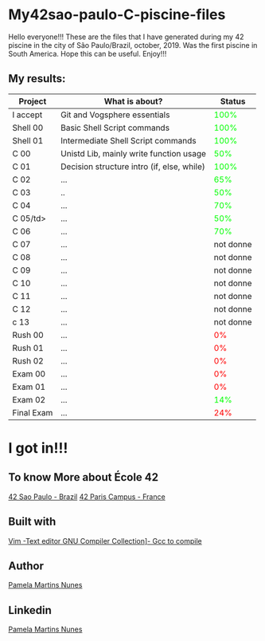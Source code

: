 <!DOCTYPE html>
<html>  
<head> </head>
<body>
<style>
	.fail {
		color: rgb(255, 0, 0);
	}
	.pass {
		color: rgb(0, 255, 0);
	}
 </style>

<h1> My42sao-paulo-C-piscine-files </h1>
 Hello everyone!!! These are the files that I have generated during my 42 piscine in the city of São Paulo/Brazil, october, 2019.
 Was the first piscine in South America.
 Hope this can be useful.
 Enjoy!!!

<h2> My results:</h2>

 <table>
        <thead>
                <tr>
                    <th>Project</th>
                    <th>What is about? </th>
                    <th>Status</th>
					</tr>
            </thead>
            <tbody>
                <tr>
                    <td>I accept</td>
                    <td>Git and Vogsphere essentials</td>
                    <td class="pass">100%</td>
                </tr>
                <tr>
                    <td>Shell 00</td>
                    <td>Basic Shell Script commands</td>
                    <td class="pass">100%</td>
                </tr>
                <tr>
                    <td>Shell 01</td>
                    <td>Intermediate Shell Script commands</td>
                    <td class="pass">100%</td>
                </tr>
				 <tr>
                    <td>C 00</td>
                    <td>Unistd Lib, mainly write function usage</td>
                    <td class="pass">50%</td>
                </tr>
				 <tr>
                    <td> C 01</td>
                    <td>Decision structure intro (if, else, while)</td>
                    <td class="pass">100%</td>
                </tr>
				 <tr>
                    <td>C 02</td>  
                    <td>...</td>
                    <td class="pass">65%</td>
                </tr>
				 <tr>
                    <td>C 03</td>
                    <td>..</td>
                    <td class="pass">50%</td>
                </tr>
				<tr>
                    <td>C 04</td>
                    <td>...</td>
                    <td class="pass">70%</td>
                </tr> 
				<tr>
                    <td>C 05/td>
                    <td>...</td>
                    <td class="pass">50%</td>
                </tr>
				<tr>
                    <td>C 06</td>
                    <td>...</td>
                    <td class="pass">70%</td>
                </tr>
				<tr>
                    <td>C 07</td>
                    <td>...</td>
                    <td>not donne</td>
                </tr>
				<tr>
                    <td>C 08</td>
                    <td>...</td>
                    <td>not donne</td>
                </tr>
				<tr>
                    <td>C 09</td>
                    <td>...</td>
                    <td>not donne</td>
                </tr>
				<tr>
                    <td>C 10</td>
                    <td>...</td>
                    <td>not donne</td>
                </tr>
				<tr>
                    <td>C 11</td>
                    <td>...</td>
                    <td>not donne</td>
                </tr>
				<tr>
                    <td>C 12</td>
                    <td>...</td>
                    <td>not donne</td>
                </tr>
				<tr>
                    <td>c 13</td>
                    <td>...</td>
                    <td>not donne</td>
                </tr>
				<tr>
                    <td>Rush 00</td>
                    <td>...</td>
                    <td class="fail">0%</td>
                </tr>
				<tr>
                    <td>Rush 01</td>
                    <td>...</td>
                    <td class="fail">0%</td>
                </tr>
				<tr>
                    <td>Rush 02</td>
                    <td>...</td>
                    <td class="fail">0%</td>
                </tr>
				<tr>
                    <td>Exam 00</td>
                    <td>...</td>
                    <td class="fail">0%</td>
                </tr>
				<tr>
                    <td>Exam 01</td>
                    <td>...</td>
                    <td class="fail">0%</td>
                </tr>
				<tr>
                    <td>Exam 02</td>
                    <td>...</td>
                    <td class="pass">14%</td>
                </tr>
				<tr>
                    <td>Final Exam</td>
                    <td>...</td>
                    <td class="fail">24%</td>
                </tr>
            </tbody>
        </table>

<h1> I got in!!!</h1>

<h2> To know More about École 42 </h2>
<a href ="https://www.42sp.org.br/">42 Sao Paulo - Brazil</a>
<a href ="https://www.42.fr/">42 Paris Campus - France</a>

## Built with

<a href ="https://www.vim.org/">Vim -Text editor </a>
<a href ="https://gcc.gnu.org/">GNU Compiler Collection]- Gcc to compile</a>

<h2> Author </h2>

<a href ="https://github.com/pmartinsn">Pamela Martins Nunes</a>

<h2> Linkedin </h2>
 
<a href ="https://www.linkedin.com/in/pamelaillisse/">Pamela Martins Nunes</a>

</body>
</html>